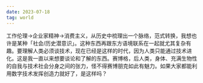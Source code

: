 ```yaml
---
date: 2023-07-18
tag: world
---
```

工作伦理→企业家精神→消费主义，从历史中梳理出一个脉络，范式转换，我想也许是某种「社会/历史潜意识」。这种东西再跟东方语境联系在一起就尤其复杂有趣。要理解人类必须谈技术，现在已经是这样的时代，因为人类只能通过技术进化。这是我一直以来想要谈论和了解的东西。赛博格，后人类，身体、充满生物性的自我与技术社会分身之间的张力，怪不得赛博朋克如此有魅力。如果大家都能利用数字技术发挥创造力就好了，是这样吗？